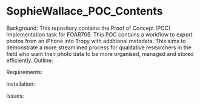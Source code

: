 # SophieWallace_POC_Contents
Background:
This repository contains the Proof of Concept (POC) Implementation task for FOAR705. This POC contains a workflow to export photos from an iPhone into Tropy with additional metadata. This aims to demonstrate a more streamlined process for qualitative researchers in the field who want their photo data to be more organised, managed and stored efficiently. 
Outline: 

Requirements:

Installation:

Issues:

